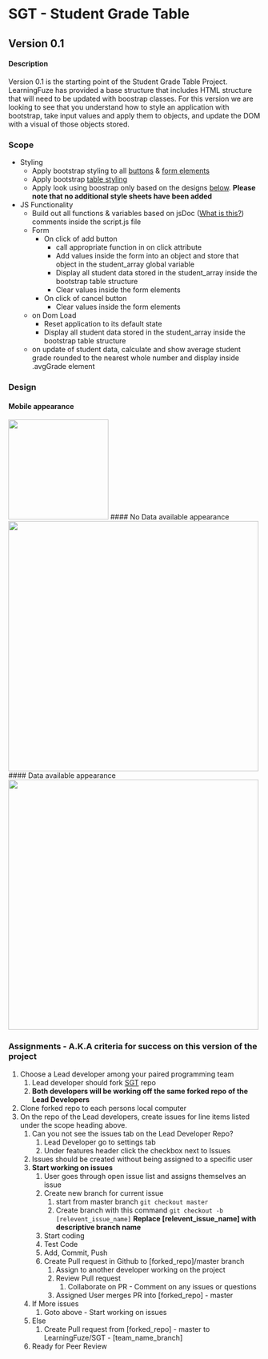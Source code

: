 # SGT - Student Grade Table

## Version 0.1
#### Description
Version 0.1 is the starting point of the Student Grade Table Project. LearningFuze has provided a base structure that
includes HTML structure that will need to be updated with boostrap classes. For this version we are looking to see that you
understand how to style an application with bootstrap, take input values and apply them to objects, and update the DOM
with a visual of those objects stored.
### Scope
- Styling
    - Apply bootstrap styling to all <a href="http://getbootstrap.com/css/#buttons">buttons</a> & <a href="http://getbootstrap.com/css/#forms" target="_blank">form elements</a>
    - Apply bootstrap <a href="http://getbootstrap.com/css/#tables" target="_blank">table styling</a>
    - Apply look using boostrap only based on the designs <a href="https://github.com/ej020586/SGT/tree/v.1#design">below</a>. <b>Please note that no additional style sheets have been added</b>
- JS Functionality
    - Build out all functions & variables based on jsDoc (<a href="https://en.wikipedia.org/wiki/JSDoc" target="_blank">What is this?</a>) comments inside the script.js file
    - Form
        - On click of add button
            - call appropriate function in on click attribute
            - Add values inside the form into an object and store that object in the student_array global variable
            - Display all student data stored in the student_array inside the bootstrap table structure
            - Clear values inside the form elements
        - On click of cancel button
            - Clear values inside the form elements
    - on Dom Load
        - Reset application to its default state
        - Display all student data stored in the student_array inside the bootstrap table structure
    - on update of student data, calculate and show average student grade rounded to the nearest whole number and display inside .avgGrade element

### Design
#### Mobile appearance
<img src="https://raw.githubusercontent.com/ej020586/SGT/assets/assets/mobile.jpg?token=AI9hkOgkuknnXmKv3pFzH845UEHdrbkrks5VxSdcwA%3D%3D" width="200"/>
#### No Data available appearance
<img src="https://raw.githubusercontent.com/ej020586/SGT/assets/assets/reset.jpg?token=AI9hkNznIyQEkXGWQJnVFW7avPUKhMKkks5VxSeiwA%3D%3D" width="500"/>
#### Data available appearance
<img src="https://raw.githubusercontent.com/ej020586/SGT/assets/assets/students.jpg?token=AI9hkL6FrCNwA4sCd5lospYmoXhix2Pgks5VxSevwA%3D%3D" width="500"/>

### Assignments - A.K.A criteria for success on this version of the project
1. Choose a Lead developer among your paired programming team
    1. Lead developer should fork <a href="https://github.com/Learning-Fuze/SGT">SGT</a> repo
    1. <b>Both developers will be working off the same forked repo of the Lead Developers</b>
1. Clone forked repo to each persons local computer
1. On the repo of the Lead developers, create issues for line items listed under the scope heading above.
    1. Can you not see the issues tab on the Lead Developer Repo?
        1. Lead Developer go to settings tab
        1. Under features header click the checkbox next to Issues
    1. Issues should be created without being assigned to a specific user
    1. <b>Start working on issues</b>
        1. User goes through open issue list and assigns themselves an issue
        1. Create new branch for current issue
            1. start from master branch `git checkout master`
            1. Create branch with this command `git checkout -b [relevent_issue_name]` <b>Replace [relevent_issue_name] with descriptive branch name</b>
        1. Start coding
        1. Test Code
        1. Add, Commit, Push
        1. Create Pull request in Github to [forked_repo]/master branch
            1. Assign to another developer working on the project
            1. Review Pull request
                1. Collaborate on PR - Comment on any issues or questions
            1. Assigned User merges PR into [forked_repo] - master
    1. If More issues
        1. Goto above - Start working on issues
    1. Else
        1. Create Pull request from [forked_repo] - master to LearningFuze/SGT - [team_name_branch]
    1. Ready for Peer Review
     

